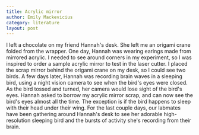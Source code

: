 ```yaml
---
title: Acrylic mirror
author: Emily Mackevicius
category: literature
layout: post
---
```


I left a chocolate on my friend Hannah's desk.  She left me an origami crane folded from the wrapper.  One day, Hannah was wearing earings made from mirrored acrylic.  I needed to see around corners in my experiment, so I was inspired to order a sample acrylic mirror to test in the laser cutter. I placed the scrap mirror behind the origami crane on my desk, so I could see two birds.  A few days later, Hannah was recording brain waves in a sleeping bird, using a night vision camera to see when the bird's eyes were closed.  As the bird tossed and turned, her camera would lose sight of the bird's eyes. Hannah asked to borrow my acrylic mirror scrap, and can now see the bird's eyes almost all the time.  The exception is if the bird happens to sleep with their head under their wing.  For the last couple days, our labmates have been gathering around Hannah's desk to see her adorable high-resolution sleeping bird and the bursts of activity she's recording from their brain. 